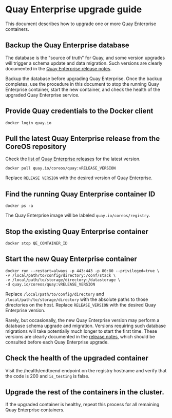 # Quay Enterprise upgrade guide

This document describes how to upgrade one or more Quay Enterprise containers.

## Backup the Quay Enterprise database

The database is the "source of truth" for Quay, and some version upgrades will trigger a schema update and data migration. Such versions are clearly documented in the [Quay Enterprise release notes][qe-releases].

Backup the database before upgrading Quay Enterprise. Once the backup completes, use the procedure in this document to stop the running Quay Enterprise container, start the new container, and check the health of the upgraded Quay Enterprise service.

## Provide Quay credentials to the Docker client

```
docker login quay.io
```

## Pull the latest Quay Enterprise release from the CoreOS repository

Check the [list of Quay Enterprise releases][qe-releases] for the latest version.

```
docker pull quay.io/coreos/quay:vRELEASE_VERSION
```

Replace `RELEASE VERSION` with the desired version of Quay Enterprise.

## Find the running Quay Enterprise container ID

```
docker ps -a
```

The Quay Enterprise image will be labeled `quay.io/coreos/registry`.

## Stop the existing Quay Enterprise container

```
docker stop QE_CONTAINER_ID
```

## Start the new Quay Enterprise container

```
docker run --restart=always -p 443:443 -p 80:80 --privileged=true \
-v /local/path/to/config/directory:/conf/stack \
-v /local/path/to/storage/directory:/datastorage \
-d quay.io/coreos/quay:vRELEASE_VERSION
```

Replace `/local/path/to/config/directory` and `/local/path/to/storage/directory` with the absolute paths to those directories on the host. Replace `RELEASE_VERSION` with the desired Quay Enterprise version.

Rarely, but occasionally, the new Quay Enterprise version may perform a database schema upgrade and migration. Versions requiring such database migrations will take potentially much longer to start the first time. These versions are clearly documented in the [release notes][qe-releases], which should be consulted before each Quay Enterprise upgrade.

## Check the health of the upgraded container

Visit the /health/endtoend endpoint on the registry hostname and verify that the code is 200 and `is_testing` is false.

## Upgrade the rest of the containers in the cluster.

If the upgraded container is healthy, repeat this process for all remaining Quay Enterprise containers.


[qe-releases]: https://tectonic.com/quay-enterprise/releases/

